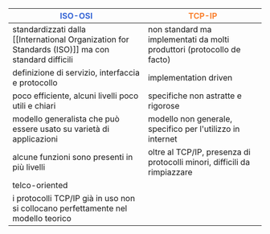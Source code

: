 | **<span style='color:#3867d6'>ISO-OSI</span>**                                                    | **<span style='color:#fa8231'>TCP-IP</span>**                            |
| ------------------------------------------------------------------------------------------------- | ------------------------------------------------------------------------ |
| standardizzati dalla [[International Organization for Standards (ISO)]] ma con standard difficili | non standard ma implementati da molti produttori (protocollo de facto)   |
| definizione di servizio, interfaccia e protocollo                                                 | implementation driven                                                    |
| poco efficiente, alcuni livelli poco utili e chiari                                               | specifiche non astratte e rigorose                                       |
| modello generalista che può essere usato su varietà di applicazioni                               | modello non generale, specifico per l'utilizzo in internet                                                |
| alcune funzioni sono presenti in più livelli                                                      | oltre al TCP/IP, presenza di protocolli minori, difficili da rimpiazzare |
| telco-oriented                                                                                    |                                                                          |
| i protocolli TCP/IP già in uso non si collocano perfettamente nel modello teorico                 |                                                                          |


